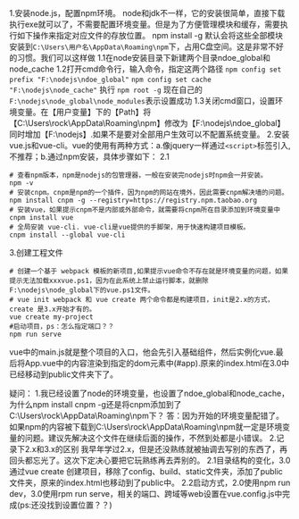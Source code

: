 1.安装node.js，配置npm环境。
node和jdk不一样，它的安装很简单，直接下载执行exe就可以了，不需要配置环境变量。但是为了方便管理模块和缓存，需要执行如下操作来指定对应文件的存放位置。
npm install -g 默认会将这些全部模块安装到`C:\Users\用户名\AppData\Roaming\npm`下，占用C盘空间。这是非常不好的习惯。我们可以这样做
1.1在node安装目录下新建两个目录ndoe_global和node_cache
1.2打开cmd命令行，输入命令，指定这两个路径
`npm config set prefix "F:\nodejs\ndoe_global"`
`npm config set cache "F:\nodejs\node_cache"`
执行 `npm root -g` 现在自己的`F:\nodejs\node_global\node_modules`表示设置成功
1.3关闭cmd窗口，设置环境变量。在【用户变量】下的【Path】将【C:\Users\rock\AppData\Roaming\npm】修改为【F:\nodejs\ndoe_global】同时增加【F:\nodejs】.如果不是要对全部用户生效可以不配置系统变量。
2.安装vue.js和vue-cli。vue的使用有两种方式：a.像jquery一样通过`<script>`标签引入,不推荐；b.通过npm安装，具体步骤如下：
2.1
```shell
# 查看npm版本，npm是nodejs的包管理器，一般在安装完nodejs时npm会一并安装。
npm -v 
# 安装cnpm。cnpm是npm的一个插件，因为npm的网站在境外，因此需要cnpm解决墙的问题。
npm install cnpm -g --registry=https://registry.npm.taobao.org
# 安装vue，如果提示cnpm不是内部或外部命令，就需要将cnpm所在目录添加到环境变量中
cnpm install vue
# 全局安装 vue-cli. vue-cli是vue提供的手脚架，用于快速构建项目模板。
cnpm install --global vue-cli
```
3.创建工程文件
```shell
# 创建一个基于 webpack 模板的新项目,如果提示vue命令不存在就是环境变量的问题，如果提示无法加载xxxvue.ps1，因为在此系统上禁止运行脚本，就删除F:\nodejs\node_global下的vue.ps1文件。
# vue init webpack 和 vue create 两个命令都是构建项目，init是2.x的方式，create 是3.x开始才有的。
vue create my-project
#启动项目，ps：怎么指定端口？？
npm run serve
```
vue中的main.js就是整个项目的入口，他会先引入基础组件，然后实例化vue.最后将App.vue中的内容渲染到指定的dom元素中(#app).原来的index.html在3.0中已经移动到public文件夹下了。





疑问：
1.我已经设置了node的环境变量，也设置了ndoe_global和node_cache，为什么npm install cnpm -g还是将cnpm添加到了C:\Users\rock\AppData\Roaming\npm下？
答：因为开始的环境变量配错了。如果npm的内容被下载到C:\Users\rock\AppData\Roaming\npm就一定是环境变量的问题。建议先解决这个文件在继续后面的操作，不然到处都是小错误。
2.记录下2.x和3.x的区别
我早年学过2.x，但是还没熟练就被抽调去写别的东西了，再回头都忘光了。这次下定决心要把它玩熟练再去弄别的。
2.1目录结构的变化，3.0通过vue create 创建项目，移除了config、build、static文件夹，添加了public文件夹，原来的index.html也移动到了public中。
2.2启动方式，2.0使用npm run dev，3.0使用rpm run serve，相关的端口、跨域等web设置在vue.config.js中完成(ps:还没找到设置位置？？)